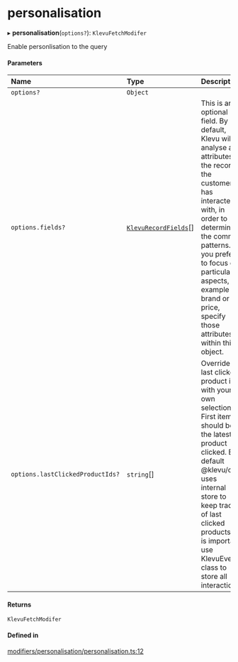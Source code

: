 # personalisation
      
▸ **personalisation**(`options?`): `KlevuFetchModifer`

Enable personlisation to the query

#### Parameters

| Name | Type | Description |
| :------ | :------ | :------ |
| `options?` | `Object` |  |
| `options.fields?` | [`KlevuRecordFields`](klevurecordfields.md)[] | This is an optional field. By default, Klevu will analyse all attributes of the records the customer has interacted with, in order to determine the common patterns. If you prefer to focus on particular aspects, for example brand or price, specify those attributes within this object. |
| `options.lastClickedProductIds?` | `string`[] | Override last clicked product id's with your own selection. First item should be the latest product clicked. By default @klevu/core uses internal store to keep track of last clicked products. It is important use KlevuEvent class to store all interactions. |

#### Returns

`KlevuFetchModifer`

#### Defined in

[modifiers/personalisation/personalisation.ts:12](https://github.com/klevultd/frontend-sdk/blob/db7f697/packages/klevu-core/src/modifiers/personalisation/personalisation.ts#L12)


